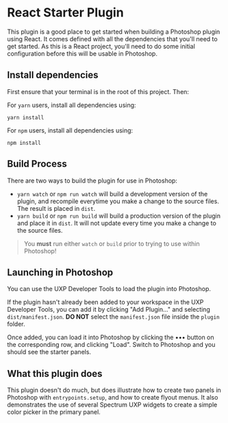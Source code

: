 # React Starter Plugin

This plugin is a good place to get started when building a Photoshop plugin using React. It comes defined with all the dependencies that you'll need to get started. As this is a React project, you'll need to do some initial configuration before this will be usable in Photoshop.

## Install dependencies

First ensure that your terminal is in the root of this project. Then:

For `yarn` users, install all dependencies using:

```
yarn install
```

For `npm` users, install all dependencies using:

```
npm install
```

## Build Process

There are two ways to build the plugin for use in Photoshop:

* `yarn watch` or `npm run watch` will build a development version of the plugin, and recompile everytime you make a change to the source files. The result is placed in `dist`. 
* `yarn build` or `npm run build` will build a production version of the plugin and place it in `dist`. It will not update every time you make a change to the source files.

> You **must** run either `watch` or `build` prior to trying to use within Photoshop!

## Launching in Photoshop

You can use the UXP Developer Tools to load the plugin into Photoshop.

If the plugin hasn't already been added to your workspace in the UXP Developer Tools, you can add it by clicking "Add Plugin..." and selecting `dist/manifest.json`. **DO NOT** select the `manifest.json` file inside the `plugin` folder.

Once added, you can load it into Photoshop by clicking the ••• button on the corresponding row, and clicking "Load". Switch to Photoshop and you should see the starter panels.

## What this plugin does

This plugin doesn't do much, but does illustrate how to create two panels in Photoshop with `entrypoints.setup`, and how to create flyout menus. It also demonstrates the use of several Spectrum UXP widgets to create a simple color picker in the primary panel.

